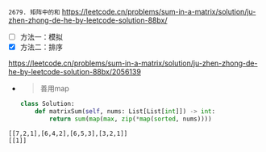 
`2679. 矩阵中的和` https://leetcode.cn/problems/sum-in-a-matrix/solution/ju-zhen-zhong-de-he-by-leetcode-solution-88bx/
- [ ] 方法一：模拟
- [x] 方法二：排序 

https://leetcode.cn/problems/sum-in-a-matrix/solution/ju-zhen-zhong-de-he-by-leetcode-solution-88bx/2056139
- > 善用map
  ```py
  class Solution:
      def matrixSum(self, nums: List[List[int]]) -> int:
          return sum(map(max, zip(*map(sorted, nums))))
  ```

```
[[7,2,1],[6,4,2],[6,5,3],[3,2,1]]
[[1]]
```
